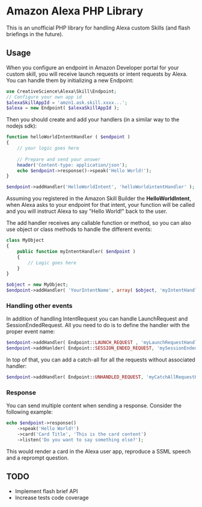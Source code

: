 # Amazon Alexa PHP Library

This is an unofficial PHP library for handling Alexa custom Skills (and flash briefings
in the future).

## Usage

When you configure an endpoint in Amazon Developer portal for your custom skill, you
will receive launch requests or intent requests by Alexa. You can handle them by 
initializing a new Endpoint:

```php
use CreativeScience\Alexa\Skill\Endpoint;
// Configure your own app id
$alexaSkillAppId = 'amzn1.ask.skill.xxxx...';
$alexa = new Endpoint( $alexaSkillAppId );
```

Then you should create and add your handlers (in a similar way to the nodejs sdk):

```php
function helloWorldIntentHandler ( $endpoint )
{
    // your logic goes here
    
    // Prepare and send your answer
    header('Content-type: application/json');
    echo $endpoint->response()->speak('Hello World!');
}

$endpoint->addHandler('HelloWorldIntent', 'helloWorldintentHandler' );
```

Assuming you registered in the Amazon Skill Builder the **HelloWorldIntent**, when 
Alexa asks to your endpoint for that intent, your function will be called and you
will instruct Alexa to say "Hello World!" back to the user.

The add handler receives any callable function or method, so you can also use object
or class methods to handle the different events:

```php
class MyObject 
{
    public function myIntentHandler( $endpoint )
    {
        // Logic goes here
    }
}

$object = new MyObject;
$endpoint->addHandler( 'YourIntentName', array( $object, 'myIntentHandler) );
```

### Handling other events

In addition of handling IntentRequest you can handle LaunchRequest and 
SessionEndedRequest. All you need to do is to define the handler with the proper
event name:

```php
$endpoint->addHandler( Endpoint::LAUNCH_REQUEST , 'myLaunchRequestHandler' );
$endpoint->addHanlder( Endpoint::SESSION_ENDED_REQUEST, 'mySessionEndedRequestHanlder' );
```

In top of that, you can add a catch-all for all the requests without associated
handler:

```php
$endpoint->addHandler( Endpoint::UNHANDLED_REQUEST, 'myCatchAllRequestHandler' );
```

### Response

You can send multiple content when sending a response. Consider the following example:
```php
echo $endpoint->response()
    ->speak('Hello World!')
    ->card('Card Title', 'This is the card content')
    ->listen('Do you want to say something else?');
```

This would render a card in the Alexa user app, reproduce a SSML speech and a reprompt
question.

## TODO
* Implement flash brief API
* Increase tests code coverage